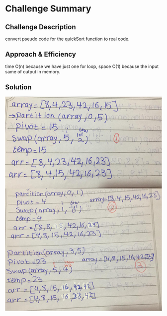 # Challenge Summary


## Challenge Description
convert pseudo code for the quickSort function to real code. 

## Approach & Efficiency
time O(n) because we have just one for loop, space O(1) because the input same of output in memory.

## Solution
![treversal](../../assets/quick-sort.jpg)
